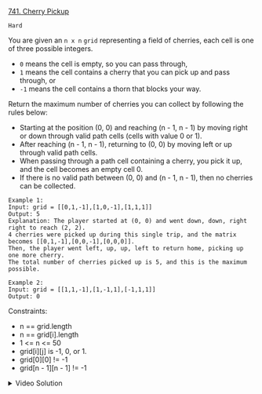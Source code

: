 [741. Cherry Pickup](https://leetcode.com/problems/cherry-pickup/)

`Hard`

You are given an `n x n` `grid` representing a field of cherries, each cell is one of three possible integers.

- `0` means the cell is empty, so you can pass through,
- `1` means the cell contains a cherry that you can pick up and pass through, or
- `-1` means the cell contains a thorn that blocks your way.

Return the maximum number of cherries you can collect by following the rules below:

- Starting at the position (0, 0) and reaching (n - 1, n - 1) by moving right or down through valid path cells (cells with value 0 or 1).
- After reaching (n - 1, n - 1), returning to (0, 0) by moving left or up through valid path cells.
- When passing through a path cell containing a cherry, you pick it up, and the cell becomes an empty cell 0.
- If there is no valid path between (0, 0) and (n - 1, n - 1), then no cherries can be collected.
 
```
Example 1:
Input: grid = [[0,1,-1],[1,0,-1],[1,1,1]]
Output: 5
Explanation: The player started at (0, 0) and went down, down, right right to reach (2, 2).
4 cherries were picked up during this single trip, and the matrix becomes [[0,1,-1],[0,0,-1],[0,0,0]].
Then, the player went left, up, up, left to return home, picking up one more cherry.
The total number of cherries picked up is 5, and this is the maximum possible.

Example 2:
Input: grid = [[1,1,-1],[1,-1,1],[-1,1,1]]
Output: 0
```

Constraints:

- n == grid.length
- n == grid[i].length
- 1 <= n <= 50
- grid[i][j] is -1, 0, or 1.
- grid[0][0] != -1
- grid[n - 1][n - 1] != -1

<details>
<summary>Video Solution</summary>

[HuifengGuan](https://www.youtube.com/watch?v=Glv5JpnhLSQ&ab_channel=HuifengGuan)
</details>